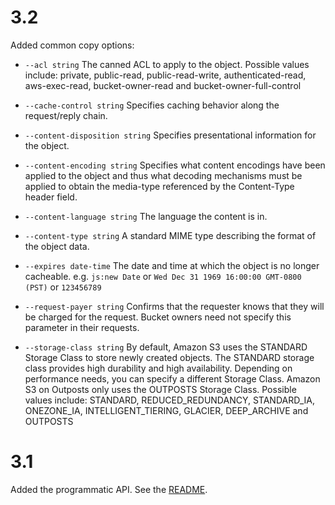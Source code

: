 # 3.2

Added common copy options:

- `--acl string` The canned ACL to apply to the object. Possible values include: private, public-read,
    public-read-write, authenticated-read, aws-exec-read, bucket-owner-read and
    bucket-owner-full-control

- `--cache-control string` Specifies caching behavior along the request/reply chain.
- `--content-disposition string` Specifies presentational information for the object.
- `--content-encoding string` Specifies what content encodings have been applied to the object and thus what decoding mechanisms
    must be applied to obtain the media-type referenced by the Content-Type header field.
- `--content-language string` The language the content is in.
- `--content-type string` A standard MIME type describing the format of the object data.
- `--expires date-time` The date and time at which the object is no longer cacheable. e.g. `js:new Date` or `Wed Dec 31 1969
    16:00:00 GMT-0800 (PST)` or `123456789`
- `--request-payer string` Confirms that the requester knows that they will be charged for the request. Bucket owners need not
    specify this parameter in their requests.
- `--storage-class string` By default, Amazon S3 uses the STANDARD Storage Class to store newly created objects. The STANDARD
    storage class provides high durability and high availability. Depending on performance needs, you
    can specify a different Storage Class. Amazon S3 on Outposts only uses the OUTPOSTS Storage Class.
    Possible values include: STANDARD, REDUCED_REDUNDANCY, STANDARD_IA, ONEZONE_IA, INTELLIGENT_TIERING,
    GLACIER, DEEP_ARCHIVE and OUTPOSTS

# 3.1

Added the programmatic API. See the [README](readme.md#API).